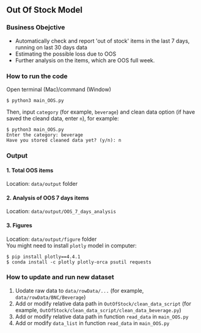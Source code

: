 ## Out Of Stock Model

### Business Obejctive
- Automatically check and report 'out of stock' items in the last 7 days, running on last 30 days data
- Estimating the possible loss due to OOS
- Further analysis on the items, which are OOS full week. 

### How to run the code
Open terminal (Mac)/command (Window)
```
$ python3 main_OOS.py
```
Then, input `category` (for example, `beverage`) and clean data option (if have saved the cleand data, enter `n`), for example:
```
$ python3 main_OOS.py
Enter the category: beverage
Have you stored cleaned data yet? (y/n): n
```
### Output
#### 1. Total OOS items
Location: `data/output` folder

#### 2. Analysis of OOS 7 days items
Location: `data/output/OOS_7_days_analysis`

#### 3. Figures
Location: `data/output/figure` folder <br />
You might need to install `plotly` model in computer: 
```
$ pip install plotly==4.4.1
$ conda install -c plotly plotly-orca psutil requests
```

### How to update and run new dataset
1. Uodate raw data to `data/rowData/...` (for example, `data/rowData/BNC/Beverage`)
2. Add or modify relative data path in `OutOfStock/clean_data_script` (for example, `OutOfStock/clean_data_script/clean_data_beverage.py`)
3. Add or modify relative data path in function `read_data` in `main_OOS.py`
4. Add or modify `data_list` in function `read_data` in `main_OOS.py`

